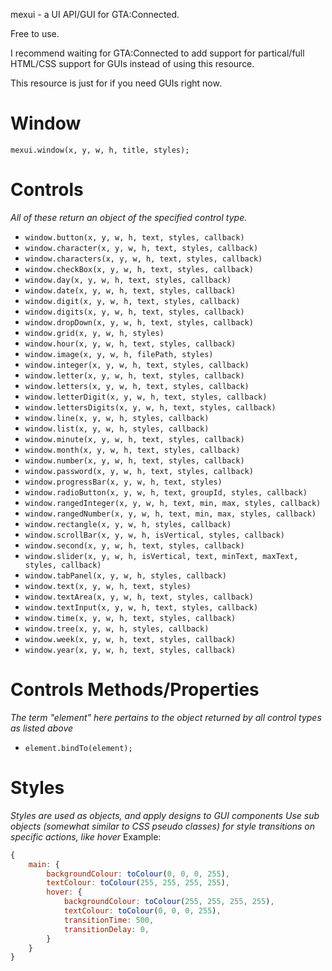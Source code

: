 mexui - a UI API/GUI for GTA:Connected.

Free to use.

I recommend waiting for GTA:Connected to add support for partical/full HTML/CSS support for GUIs instead of using this resource.

This resource is just for if you need GUIs right now.

# Window
`mexui.window(x, y, w, h, title, styles);`

# Controls
*All of these return an object of the specified control type.*
* `window.button(x, y, w, h, text, styles, callback)`
* `window.character(x, y, w, h, text, styles, callback)`
* `window.characters(x, y, w, h, text, styles, callback)`
* `window.checkBox(x, y, w, h, text, styles, callback)`
* `window.day(x, y, w, h, text, styles, callback)`
* `window.date(x, y, w, h, text, styles, callback)`
* `window.digit(x, y, w, h, text, styles, callback)`
* `window.digits(x, y, w, h, text, styles, callback)`
* `window.dropDown(x, y, w, h, text, styles, callback)`
* `window.grid(x, y, w, h, styles)`
* `window.hour(x, y, w, h, text, styles, callback)`
* `window.image(x, y, w, h, filePath, styles)`
* `window.integer(x, y, w, h, text, styles, callback)`
* `window.letter(x, y, w, h, text, styles, callback)`
* `window.letters(x, y, w, h, text, styles, callback)`
* `window.letterDigit(x, y, w, h, text, styles, callback)`
* `window.lettersDigits(x, y, w, h, text, styles, callback)`
* `window.line(x, y, w, h, styles, callback)`
* `window.list(x, y, w, h, styles, callback)`
* `window.minute(x, y, w, h, text, styles, callback)`
* `window.month(x, y, w, h, text, styles, callback)`
* `window.number(x, y, w, h, text, styles, callback)`
* `window.password(x, y, w, h, text, styles, callback)`
* `window.progressBar(x, y, w, h, text, styles)`
* `window.radioButton(x, y, w, h, text, groupId, styles, callback)`
* `window.rangedInteger(x, y, w, h, text, min, max, styles, callback)`
* `window.rangedNumber(x, y, w, h, text, min, max, styles, callback)`
* `window.rectangle(x, y, w, h, styles, callback)`
* `window.scrollBar(x, y, w, h, isVertical, styles, callback)`
* `window.second(x, y, w, h, text, styles, callback)`
* `window.slider(x, y, w, h, isVertical, text, minText, maxText, styles, callback)`
* `window.tabPanel(x, y, w, h, styles, callback)`
* `window.text(x, y, w, h, text, styles)`
* `window.textArea(x, y, w, h, text, styles, callback)`
* `window.textInput(x, y, w, h, text, styles, callback)`
* `window.time(x, y, w, h, text, styles, callback)`
* `window.tree(x, y, w, h, styles, callback)`
* `window.week(x, y, w, h, text, styles, callback)`
* `window.year(x, y, w, h, text, styles, callback)`

# Controls Methods/Properties
*The term "element" here pertains to the object returned by all control types as listed above*
* `element.bindTo(element);`

# Styles
*Styles are used as objects, and apply designs to GUI components*
*Use sub objects (somewhat similar to CSS pseudo classes) for style transitions on specific actions, like hover*
Example:
```js
{
    main: {
        backgroundColour: toColour(0, 0, 0, 255),
        textColour: toColour(255, 255, 255, 255),
        hover: {
            backgroundColour: toColour(255, 255, 255, 255),
            textColour: toColour(0, 0, 0, 255),
            transitionTime: 500,
            transitionDelay: 0,
        }
    }
}
```
